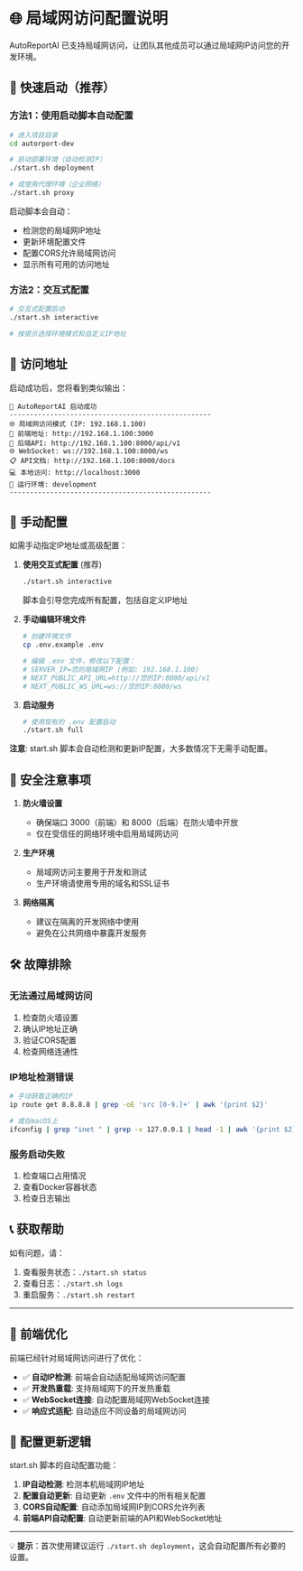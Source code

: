 # 🌐 局域网访问配置说明

AutoReportAI 已支持局域网访问，让团队其他成员可以通过局域网IP访问您的开发环境。

## 🚀 快速启动（推荐）

### 方法1：使用启动脚本自动配置
```bash
# 进入项目目录
cd autorport-dev

# 启动部署环境（自动检测IP）
./start.sh deployment

# 或使用代理环境（企业网络）
./start.sh proxy
```

启动脚本会自动：
- 检测您的局域网IP地址
- 更新环境配置文件
- 配置CORS允许局域网访问
- 显示所有可用的访问地址

### 方法2：交互式配置
```bash
# 交互式配置启动
./start.sh interactive

# 按提示选择环境模式和自定义IP地址
```

## 📱 访问地址

启动成功后，您将看到类似输出：

```
🚀 AutoReportAI 启动成功
--------------------------------------------------
🌐 局域网访问模式 (IP: 192.168.1.100)
📱 前端地址: http://192.168.1.100:3000
🔗 后端API: http://192.168.1.100:8000/api/v1
🌐 WebSocket: ws://192.168.1.100:8000/ws
📋 API文档: http://192.168.1.100:8000/docs
💻 本地访问: http://localhost:3000
🔧 运行环境: development
--------------------------------------------------
```

## 🔧 手动配置

如需手动指定IP地址或高级配置：

1. **使用交互式配置** (推荐)
   ```bash
   ./start.sh interactive
   ```
   脚本会引导您完成所有配置，包括自定义IP地址

2. **手动编辑环境文件**
   ```bash
   # 创建环境文件
   cp .env.example .env
   
   # 编辑 .env 文件，修改以下配置：
   # SERVER_IP=您的局域网IP (例如: 192.168.1.100)
   # NEXT_PUBLIC_API_URL=http://您的IP:8000/api/v1  
   # NEXT_PUBLIC_WS_URL=ws://您的IP:8000/ws
   ```

3. **启动服务**
   ```bash
   # 使用现有的 .env 配置启动
   ./start.sh full
   ```

**注意**: start.sh 脚本会自动检测和更新IP配置，大多数情况下无需手动配置。

## 🔐 安全注意事项

1. **防火墙设置**
   - 确保端口 3000（前端）和 8000（后端）在防火墙中开放
   - 仅在受信任的网络环境中启用局域网访问

2. **生产环境**
   - 局域网访问主要用于开发和测试
   - 生产环境请使用专用的域名和SSL证书

3. **网络隔离**
   - 建议在隔离的开发网络中使用
   - 避免在公共网络中暴露开发服务

## 🛠️ 故障排除

### 无法通过局域网访问
1. 检查防火墙设置
2. 确认IP地址正确
3. 验证CORS配置
4. 检查网络连通性

### IP地址检测错误
```bash
# 手动获取正确的IP
ip route get 8.8.8.8 | grep -oE 'src [0-9.]+' | awk '{print $2}'

# 或在macOS上
ifconfig | grep "inet " | grep -v 127.0.0.1 | head -1 | awk '{print $2}'
```

### 服务启动失败
1. 检查端口占用情况
2. 查看Docker容器状态
3. 检查日志输出

## 📞 获取帮助

如有问题，请：
1. 查看服务状态：`./start.sh status`
2. 查看日志：`./start.sh logs`
3. 重启服务：`./start.sh restart`

---

## 🎨 前端优化

前端已经针对局域网访问进行了优化：

- ✅ **自动IP检测**: 前端会自动适配局域网访问配置
- ✅ **开发热重载**: 支持局域网下的开发热重载
- ✅ **WebSocket连接**: 自动配置局域网WebSocket连接
- ✅ **响应式适配**: 自动适应不同设备的局域网访问

## 🔄 配置更新逻辑

start.sh 脚本的自动配置功能：

1. **IP自动检测**: 检测本机局域网IP地址
2. **配置自动更新**: 自动更新 `.env` 文件中的所有相关配置
3. **CORS自动配置**: 自动添加局域网IP到CORS允许列表
4. **前端API自动配置**: 自动更新前端的API和WebSocket地址

---

💡 **提示**：首次使用建议运行 `./start.sh deployment`，这会自动配置所有必要的设置。
